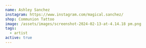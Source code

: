 ```yaml
---
name: Ashley Sanchez
instagram: https://www.instagram.com/magical.sanchez/
shop: Communion Tattoo
image: /assets/images/screenshot-2024-02-13-at-4.14.18 pm.png
tags:
  - artist
active: true
---
```


